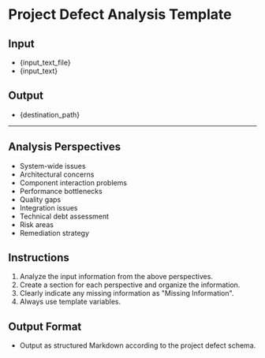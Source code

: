 # Project Defect Analysis Template

## Input
- {input_text_file}
- {input_text}

## Output
- {destination_path}

---

## Analysis Perspectives
- System-wide issues
- Architectural concerns
- Component interaction problems
- Performance bottlenecks
- Quality gaps
- Integration issues
- Technical debt assessment
- Risk areas
- Remediation strategy

## Instructions
1. Analyze the input information from the above perspectives.
2. Create a section for each perspective and organize the information.
3. Clearly indicate any missing information as "Missing Information".
4. Always use template variables.

## Output Format
- Output as structured Markdown according to the project defect schema.